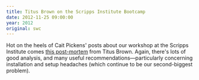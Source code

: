 ```yaml
---
title: Titus Brown on the Scripps Institute Bootcamp
date: 2012-11-25 09:00:00
year: 2012
original: swc
---
```

<p>Hot on the heels of Cait Pickens' posts about our workshop at the Scripps Institute comes <a href="http://ivory.idyll.org/blog/2012-scripps-swc-postmortem.html">this post-mortem</a> from Titus Brown. Again, there's lots of good analysis, and many useful recommendations&mdash;particularly concerning installation and setup headaches (which continue to be our second-biggest problem).</p>
